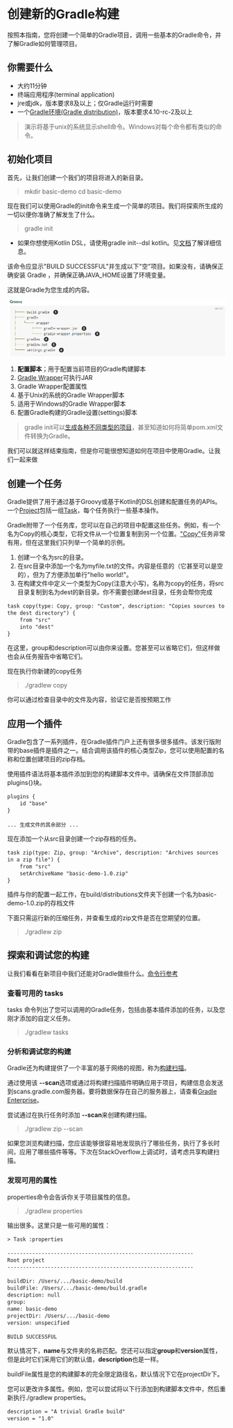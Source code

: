 # 创建新的Gradle构建

按照本指南，您将创建一个简单的Gradle项目，调用一些基本的Gradle命令，并了解Gradle如何管理项目。

## 你需要什么

* 大约11分钟
* 终端应用程序(terminal application)
* jre或jdk，版本要求8及以上；仅Gradle运行时需要
* 一个[Gradle环境(Gradle distribution)](安装Gradle[installing_Gradle].md)，版本要求4.10-rc-2及以上

> 演示将基于unix的系统显示shell命令。Windows对每个命令都有类似的命令。

## 初始化项目

首先，让我们创建一个我们的项目将进入的新目录。

> mkdir basic-demo
> cd basic-demo

现在我们可以使用Gradle的init命令来生成一个简单的项目。我们将探索所生成的一切以便你准确了解发生了什么。

> gradle init

* 如果你想使用Kotlin DSL，请使用gradle init--dsl kotlin。见[文档](https://docs.gradle.org/4.10-rc-2/userguide/build_init_plugin.html#sec:what_to_set_up)了解详细信息。

该命令应显示"BUILD SUCCESSFUL"并生成以下"空"项目。如果没有，请确保正确安装 Gradle ，并确保正确JAVA_HOME设置了环境变量。

这就是Gradle为您生成的内容。

![](resources/picture/基本的Gradle项目结构.jpg)

1. **配置脚本**；用于配置当前项目的Gradle构建脚本
2. [Gradle Wrapper](https://docs.gradle.org/4.10-rc-2/userguide/gradle_wrapper.html)可执行JAR
3. Gradle Wrapper配置属性
4. 基于Unix的系统的Gradle Wrapper脚本
5. 适用于Windows的Gradle Wrapper脚本
6. 配置Gradle构建的Gradle设置(settings)脚本

> gradle init可以[生成各种不同类型的项目](https://docs.gradle.org/4.10-rc-2/userguide/build_init_plugin.html#sec:build_init_types)，甚至知道如何将简单pom.xml文件转换为Gradle。

我们可以就这样结束指南，但是你可能很想知道如何在项目中使用Gradle。让我们一起来做

## 创建一个任务
Gradle提供了用于通过基于Groovy或基于Kotlin的DSL创建和配置任务的APIs。一个[Project](https://docs.gradle.org/4.10-rc-2/dsl/org.gradle.api.Project.html)包括一组[Task](https://docs.gradle.org/4.10-rc-2/dsl/org.gradle.api.Task.html)，每个任务执行一些基本操作。

Gradle附带了一个任务库，您可以在自己的项目中配置这些任务。例如，有一个名为Copy的核心类型，它将文件从一个位置复制到另一个位置。["Copy"](https://docs.gradle.org/4.10-rc-2/dsl/org.gradle.api.tasks.Copy.html)任务非常有用，但在这里我们只列举一个简单的示例。

1. 创建一个名为src的目录。
2. 在src目录中添加一个名为myfile.txt的文件。内容是任意的（它甚至可以是空的），但为了方便添加单行"hello world!"。
3. 在构建文件中定义一个类型为Copy(注意大小写)，名称为copy的任务，将src目录复制到名为dest的新目录。你不需要创建dest目录，任务会帮你完成

```
task copy(type: Copy, group: "Custom", description: "Copies sources to the dest directory") {
    from "src"
    into "dest"
}
```
在这里，group和description可以由你来设置。您甚至可以省略它们，但这样做也会从任务报告中省略它们。

现在执行你新建的copy任务

> ./gradlew copy

你可以通过检查目录中的文件及内容，验证它是否按预期工作

## 应用一个插件

Gradle包含了一系列插件，在Gradle插件门户上还有很多很多插件。该发行版附带的base插件是插件之一。结合调用该插件的核心类型Zip，您可以使用配置的名称和位置创建项目的zip存档。

使用插件语法将基本插件添加到您的构建脚本文件中。请确保在文件顶部添加plugins{}块。

```
plugins {
    id "base"
}

... 生成文件的其余部分 ...
```
现在添加一个从src目录创建一个zip存档的任务。
```
task zip(type: Zip, group: "Archive", description: "Archives sources in a zip file") {
    from "src"
    setArchiveName "basic-demo-1.0.zip"
}
```

插件与你的配置一起工作，在build/distributions文件夹下创建一个名为basic-demo-1.0.zip的存档文件

下面只需运行新的压缩任务，并查看生成的zip文件是否在您期望的位置。

> ./gradlew zip

## 探索和调试您的构建

让我们看看在新项目中我们还能对Gradle做些什么。[命令行参考](https://docs.gradle.org/4.10-rc-2/userguide/command_line_interface.html)

### 查看可用的 tasks

tasks 命令列出了您可以调用的Gradle任务，包括由基本插件添加的任务，以及您刚才添加的自定义任务。

> ./gradlew tasks

### 分析和调试您的构建

Gradle还为构建提供了一个丰富的基于网络的视图，称为[构建扫描](https://scans.gradle.com/?_ga=2.253634889.1764517437.1550653915-1449148275.1550653915)。

通过使用该 **--scan**选项或通过将构建扫描插件明确应用于项目，构建信息会发送到scans.gradle.com服务器。要将数据保存在自己的服务器上，请查看[Gradle Enterprise](https://gradle.com/enterprise?_ga=2.223774811.1764517437.1550653915-1449148275.1550653915)。

尝试通过在执行任务时添加 **--scan**来创建构建扫描。

> ./gradlew zip --scan

如果您浏览构建扫描，您应该能够很容易地发现执行了哪些任务，执行了多长时间，应用了哪些插件等等。下次在StackOverflow上调试时，请考虑共享构建扫描。

### 发现可用的属性

properties命令会告诉你关于项目属性的信息。

> ./gradlew properties

输出很多。这里只是一些可用的属性：

```
> Task :properties

------------------------------------------------------------
Root project
------------------------------------------------------------

buildDir: /Users/.../basic-demo/build
buildFile: /Users/.../basic-demo/build.gradle
description: null
group:
name: basic-demo
projectDir: /Users/.../basic-demo
version: unspecified

BUILD SUCCESSFUL
```

默认情况下，**name**与文件夹的名称匹配。您还可以指定**group**和**version**属性，但是此时它们采用它们的默认值，**description**也是一样。

buildFile属性是您的构建脚本的完全限定路径名，默认情况下它在projectDir下。

您可以更改许多属性。例如，您可以尝试将以下行添加到构建脚本文件中，然后重新执行./gradlew properties。

```
description = "A trivial Gradle build"
version = "1.0"
```